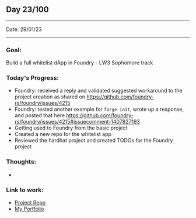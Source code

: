 ## Day 23/100

---

Date: 29/01/23

---

### Goal: 

Build a full whitelist dApp in Foundry - LW3 Sophomore track

### **Today's Progress**: 

- Foundry: received a reply and validated suggested workaround to the project creation as shared on https://github.com/foundry-rs/foundry/issues/4215
- Foundry: tested another example for `forge init`, wrote up a response, and posted that here https://github.com/foundry-rs/foundry/issues/4215#issuecomment-1407827193
- Getting used to Foundry from the basic project
- Created a new repo for the whitelist app
- Reviewed the hardhat project and created TODOs for the Foundry project


### **Thoughts**: 

-

### **Link to work:** 
- [Project Repo](https://github.com/activate-glacier-instinct/foundry-whitelist-dapp--lw3)
- [My Portfolio](https://activate-glacier-instinct.github.io/)
